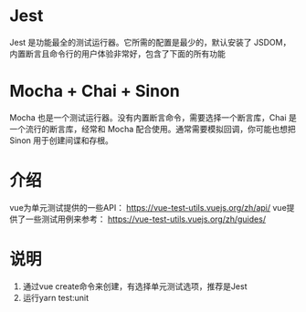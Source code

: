 # Jest
Jest 是功能最全的测试运行器。它所需的配置是最少的，默认安装了 JSDOM，内置断言且命令行的用户体验非常好，包含了下面的所有功能
# Mocha + Chai + Sinon
Mocha 也是一个测试运行器。没有内置断言命令，需要选择一个断言库，Chai 是一个流行的断言库，经常和 Mocha 配合使用。通常需要模拟回调，你可能也想把 Sinon 用于创建间谍和存根。
# 介绍
vue为单元测试提供的一些API： https://vue-test-utils.vuejs.org/zh/api/
vue提供了一些测试用例来参考： https://vue-test-utils.vuejs.org/zh/guides/
# 说明
1. 通过vue create命令来创建，有选择单元测试选项，推荐是Jest
1. 运行yarn test:unit